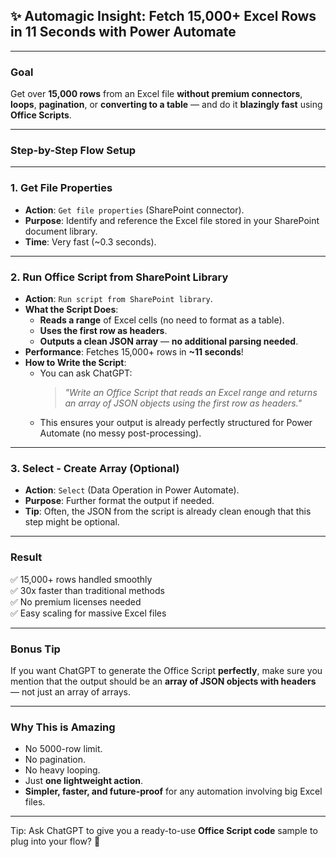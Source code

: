 
## ✨ Automagic Insight: Fetch 15,000+ Excel Rows in 11 Seconds with Power Automate

---

### **Goal**  
Get over **15,000 rows** from an Excel file **without premium connectors**, **loops**, **pagination**, or **converting to a table** — and do it **blazingly fast** using **Office Scripts**.

---

### **Step-by-Step Flow Setup**

---

### 1. **Get File Properties**
- **Action**: `Get file properties` (SharePoint connector).
- **Purpose**: Identify and reference the Excel file stored in your SharePoint document library.
- **Time**: Very fast (~0.3 seconds).

---

### 2. **Run Office Script from SharePoint Library**
- **Action**: `Run script from SharePoint library`.
- **What the Script Does**:
  - **Reads a range** of Excel cells (no need to format as a table).
  - **Uses the first row as headers**.
  - **Outputs a clean JSON array** — **no additional parsing needed**.
- **Performance**: Fetches 15,000+ rows in **~11 seconds**!
- **How to Write the Script**:
  - You can ask ChatGPT:
    > *"Write an Office Script that reads an Excel range and returns an array of JSON objects using the first row as headers."*
  - This ensures your output is already perfectly structured for Power Automate (no messy post-processing).

---

### 3. **Select - Create Array (Optional)**
- **Action**: `Select` (Data Operation in Power Automate).
- **Purpose**: Further format the output if needed.
- **Tip**: Often, the JSON from the script is already clean enough that this step might be optional.

---

### **Result**
✅ 15,000+ rows handled smoothly  
✅ 30x faster than traditional methods  
✅ No premium licenses needed  
✅ Easy scaling for massive Excel files  

---

### **Bonus Tip**  
If you want ChatGPT to generate the Office Script **perfectly**, make sure you mention that the output should be an **array of JSON objects with headers** — not just an array of arrays.

---

### **Why This is Amazing**
- No 5000-row limit.
- No pagination.
- No heavy looping.
- Just **one lightweight action**.
- **Simpler, faster, and future-proof** for any automation involving big Excel files.

---

Tip: Ask ChatGPT to give you a ready-to-use **Office Script code** sample to plug into your flow? 🚀

